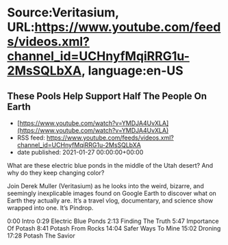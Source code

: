 # Source:Veritasium, URL:https://www.youtube.com/feeds/videos.xml?channel_id=UCHnyfMqiRRG1u-2MsSQLbXA, language:en-US

## These Pools Help Support Half The People On Earth
 - [https://www.youtube.com/watch?v=YMDJA4UvXLA](https://www.youtube.com/watch?v=YMDJA4UvXLA)
 - RSS feed: https://www.youtube.com/feeds/videos.xml?channel_id=UCHnyfMqiRRG1u-2MsSQLbXA
 - date published: 2021-01-27 00:00:00+00:00

What are these electric blue ponds in the middle of the Utah desert? And why do they keep changing color?

Join Derek Muller (Veritasium) as he looks into the weird, bizarre, and seemingly inexplicable images found on Google Earth to discover what on Earth they actually are. It’s a travel vlog, documentary, and science show wrapped into one. It’s Pindrop.

0:00 Intro
0:29 Electric Blue Ponds
2:13 Finding The Truth
5:47 Importance Of Potash
8:41 Potash From Rocks
14:04 Safer Ways To Mine
15:02 Droning
17:28 Potash The Savior

